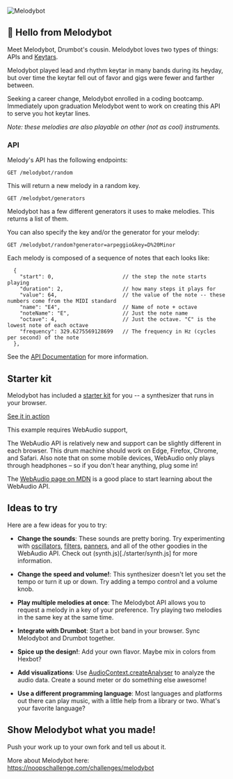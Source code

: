 ![Melodybot](https://user-images.githubusercontent.com/212941/60118757-d25cce80-9731-11e9-8d4e-4ccecdc71b5e.png)

## 👋 Hello from Melodybot

Meet Melodybot, Drumbot's cousin. Melodybot loves two types of things: APIs and [Keytars](https://en.wikipedia.org/wiki/Keytar).

Melodybot played lead and rhythm keytar in many bands during its heyday, but over time the keytar fell out of favor and gigs were fewer and farther between.

Seeking a career change, Melodybot enrolled in a coding bootcamp. Immediately upon graduation Melodybot went to work on creating this API to serve you hot keytar lines.

*Note: these melodies are also playable on other (not as cool) instruments.*

### API

Melody's API has the following endpoints:

`GET /melodybot/random`

This will return a new melody in a random key.

`GET /melodybot/generators`

Melodybot has a few different generators it uses to make melodies. This returns a list of them.

You can also specify the key and/or the generator for your melody:

`GET /melodybot/random?generator=arpeggio&key=D%20Minor`

Each melody is composed of a sequence of notes that each looks like:
```
  {
    "start": 0,                      // the step the note starts playing
    "duration": 2,                   // how many steps it plays for
    "value": 64,                     // the value of the note -- these numbers come from the MIDI standard
    "name": "E4",                    // Name of note + octave
    "noteName": "E",                 // Just the note name
    "octave": 4,                     // Just the octave. "C" is the lowest note of each octave
    "frequency": 329.6275569128699   // The frequency in Hz (cycles per second) of the note
  },
```

See the [API Documentation](./API.md) for more information.

## Starter kit

Melodybot has included a [starter kit](./starter) for you -- a synthesizer that runs in your browser.

[See it in action](https://noops-challenge.github.io/melodybot/starter)

This example requires WebAudio support,

The WebAudio API is relatively new and support can be slightly different in each browser. This drum machine should work on Edge, Firefox, Chrome, and Safari.  Also note that on some mobile devices, WebAudio only plays through headphones &ndash; so if you don't hear anything, plug some in!

The [WebAudio page on MDN](https://developer.mozilla.org/en-US/docs/Web/API/Web_Audio_API) is a good place to start learning about the WebAudio API.

## Ideas to try

Here are a few ideas for you to try:

- **Change the sounds**: These sounds are pretty boring. Try experimenting with [oscillators](https://developer.mozilla.org/en-US/docs/Web/API/OscillatorNode), [filters](https://developer.mozilla.org/en-US/docs/Web/API/BiquadFilterNode), [panners](https://developer.mozilla.org/en-US/docs/Web/API/StereoPannerNode), and all of the other goodies in the WebAudio API. Check out (synth.js)[./starter/synth.js] for more information.

- **Change the speed and volume!**: This synthesizer doesn't let you set the tempo or turn it up or down. Try adding a tempo control and a volume knob.

- **Play multiple melodies at once**: The Melodybot API allows you to request a melody in a key of your preference. Try playing two melodies in the same key at the same time.

- **Integrate with Drumbot**: Start a bot band in your browser. Sync Melodybot and Drumbot together.

- **Spice up the design!**: Add your own flavor. Maybe mix in colors from Hexbot?

- **Add visualizations**: Use [AudioContext.createAnalyser](https://developer.mozilla.org/en-US/docs/Web/API/BaseAudioContext/createAnalyser) to analyze the audio data. Create a sound meter or do something else awesome!

- **Use a different programming language**: Most languages and platforms out there can play music, with a little help from a library or two. What's your favorite language?

## Show Melodybot what you made!

Push your work up to your own fork and tell us about it.

More about Melodybot here: https://noopschallenge.com/challenges/melodybot
